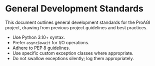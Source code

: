 # General Development Standards

This document outlines general development standards for the ProAGI project, drawing from previous project guidelines and best practices.

- Use Python 3.10+ syntax.
- Prefer `async`/`await` for I/O operations.
- Adhere to PEP 8 guidelines.
- Use specific custom exception classes where appropriate.
- Do not swallow exceptions silently; log them appropriately.
